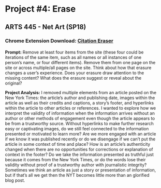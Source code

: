 # Project #4: Erase
## ARTS 445 - Net Art (SP18)

### Chrome Extension Download: [Citation Eraser](https://chrome.google.com/webstore/detail/lpijjbkmlhcgcllpmfpfbejbfbemcdgh)

#### 
**Prompt:** 
Remove at least four items from the site (these four could be iterations of the same item, such as all names or all instances of one person’s name, or four different items). Remove them from one page on the site or across multiple/all pages on the site. Think about how that erasure changes a user’s experience. Does your erasure draw attention to the missing content? What does the erasure suggest or reveal about the original?

**Project Analysis:** I removed multiple elements from an article posted on the New York Times: the article’s author and publishing date, images within the article as well as their credits and captions, a story’s footer, and hyperlinks within the article to other articles or references. I wanted to explore how we interpret the validity of information when the information arrives without an author or other methods of engagement even though the article appears to be from a trustworthy source. Without hyperlinks to make further research easy or captivating images, do we still feel connected to the information presented or motivated to learn more? Are we more engaged with an article if we know it was published recently or do we disengage if we can’t put the article in some context of time and place? How is an article’s authenticity changed when there are no opportunities for corrections or explanation of context in the footer? Do we take the information presented as truthful just because it comes from the New York Times, or do the words lose their validity without proof of a trustworthy author with journalistic integrity? Sometimes we think an article as just a story or presentation of information, but if that’s all we get then the NYT becomes little more than an glorified blog post.
